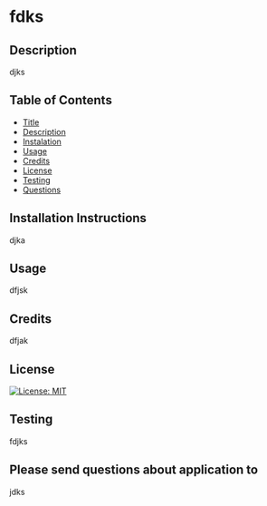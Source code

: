 
# fdks

## Description 
djks

## Table of Contents
- [Title](#title)
- [Description](#Description)
- [Instalation](#Installation-Instructions)
- [Usage](#Usage)
- [Credits](#Credits)
- [License](#License)
- [Testing](#Testing)
- [Questions](#Please-send-questions-about-application-to)

## Installation Instructions
djka

## Usage
dfjsk

## Credits
dfjak

## License
[![License: MIT](https://img.shields.io/badge/License-MIT-yellow.svg)](https://opensource.org/licenses/MIT)

## Testing
fdjks

## Please send questions about application to
jdks
